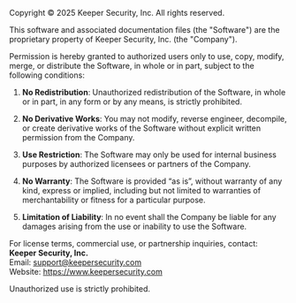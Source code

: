 Copyright © 2025 Keeper Security, Inc. All rights reserved.

This software and associated documentation files (the "Software") are the proprietary property of Keeper Security, Inc. (the "Company").

Permission is hereby granted to authorized users only to use, copy, modify, merge, or distribute the Software, in whole or in part, subject to the following conditions:

1. **No Redistribution**: Unauthorized redistribution of the Software, in whole or in part, in any form or by any means, is strictly prohibited.

2. **No Derivative Works**: You may not modify, reverse engineer, decompile, or create derivative works of the Software without explicit written permission from the Company.

3. **Use Restriction**: The Software may only be used for internal business purposes by authorized licensees or partners of the Company.

4. **No Warranty**: The Software is provided “as is”, without warranty of any kind, express or implied, including but not limited to warranties of merchantability or fitness for a particular purpose.

5. **Limitation of Liability**: In no event shall the Company be liable for any damages arising from the use or inability to use the Software.

For license terms, commercial use, or partnership inquiries, contact:  
**Keeper Security, Inc.**  
Email: support@keepersecurity.com  
Website: https://www.keepersecurity.com

Unauthorized use is strictly prohibited.
